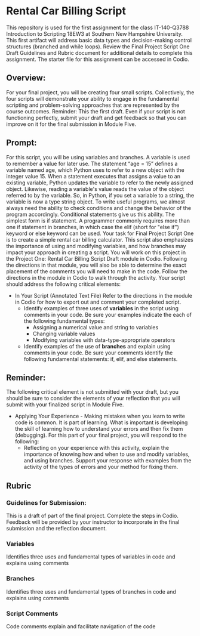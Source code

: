 # Rental Car Billing Script
This repository is used for the first assignment for the class IT-140-Q3788 Introduction to Scripting 18EW3 at Southern New Hampshire University. This first artifact will address basic data types and decision-making control structures (branched and while loops). Review the Final Project Script One Draft Guidelines and Rubric document for additional details to complete this assignment. The starter file for this assignment can be accessed in Codio. 

## Overview:
For your final project, you will be creating four small scripts. Collectively, the four scripts will demonstrate your ability to engage in the fundamental scripting and problem-solving approaches that are represented by the course outcomes.
Reminder: This the first draft. Even if your script is not functioning perfectly, submit your draft and get feedback so that you can improve on it for the final submission in Module Five.

## Prompt:
For this script, you will be using variables and branches. A variable is used to remember a value for later use. The statement “age = 15” defines a variable named age, which Python uses to refer to a new object with the integer value 15. When a statement executes that assigns a value to an existing variable, Python updates the variable to refer to the newly assigned object. Likewise, reading a variable's value reads the value of the object referred to by the variable. So, in Python, if you set a variable to a string, the variable is now a type string object.
To write useful programs, we almost always need the ability to check conditions and change the behavior of the program accordingly. Conditional statements give us this ability. The simplest form is if statement. A programmer commonly requires more than one if statement in branches, in which case the elif (short for "else if") keyword or else keyword can be used.
Your task for Final Project Script One is to create a simple rental car billing calculator. This script also emphasizes the importance of using and modifying variables, and how branches may impact your approach in creating a script.
You will work on this project in the Project One: Rental Car Billing Script Draft module in Codio. Following the directions in that module, you will also be able to determine the exact placement of the comments you will need to make in the code. Follow the directions in the module in Codio to walk through the activity.
Your script should address the following critical elements:
* In Your Script (Annotated Text File) Refer to the directions in the module in Codio for how to export out and comment your completed script.
    * Identify examples of three uses of **variables** in the script using comments in your code. Be sure your examples indicate the each of the following fundamental types:
        * Assigning a numerical value and string to variables
        * Changing variable values
        * Modifying variables with data-type-appropriate operators
    * Identify examples of the use of **branches** and explain using comments in your code. Be sure your comments identify the following fundamental statements: if, elif, and else statements.

## Reminder: 
The following critical element is not submitted with your draft, but you should be sure to consider the elements of your reflection that you will submit with your finalized script in Module Five.

* Applying Your Experience - Making mistakes when you learn to write code is common. It is part of learning. What is important is developing the skill of learning how to understand your errors and then fix them (debugging). For this part of your final project, you will respond to the following:
    * Reflecting on your experience with this activity, explain the importance of knowing how and when to use and modify variables, and using branches. Support your response with examples from the activity of the types of errors and your method for fixing them.

## Rubric
### Guidelines for Submission: 
This is a draft of part of the final project. Complete the steps in Codio. Feedback will be provided by your instructor to incorporate in the final submission and the reflection document.

### Variables
Identifies three uses and fundamental types of variables in code and explains using comments

### Branches
Identifies three uses and fundamental types of branches in code and explains using comments

### Script Comments
Code comments explain and facilitate navigation of the code